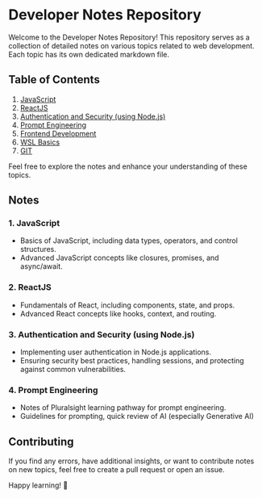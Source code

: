 # Developer Notes Repository

Welcome to the Developer Notes Repository! This repository serves as a collection of detailed notes on various topics related to web development. Each topic has its own dedicated markdown file.

## Table of Contents

1. [JavaScript](language/JavaScript.md)
2. [ReactJS](frontend/ReactJS.md)
3. [Authentication and Security (using Node.js)](cybersecurity/Authentication%20and%20Security.md)
4. [Prompt Engineering](prompt_engineering/PromptEngineering.md)
5. [Frontend Development](frontend/frontend_basics.md)
6. [WSL Basics](os/WSL.md)
7. [GIT](version_control/git.md)

Feel free to explore the notes and enhance your understanding of these topics.

## Notes

### 1. JavaScript

- Basics of JavaScript, including data types, operators, and control structures.
- Advanced JavaScript concepts like closures, promises, and async/await.

### 2. ReactJS

- Fundamentals of React, including components, state, and props.
- Advanced React concepts like hooks, context, and routing.

### 3. Authentication and Security (using Node.js)

- Implementing user authentication in Node.js applications.
- Ensuring security best practices, handling sessions, and protecting against common vulnerabilities.

### 4. Prompt Engineering
- Notes of Pluralsight learning pathway for prompt engineering.
- Guidelines for prompting, quick review of AI (especially Generative AI)

## Contributing

If you find any errors, have additional insights, or want to contribute notes on new topics, feel free to create a pull request or open an issue.

Happy learning! 🚀
